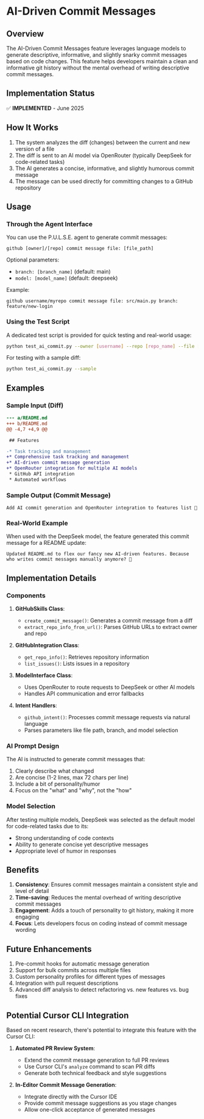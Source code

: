 # AI-Driven Commit Messages

## Overview

The AI-Driven Commit Messages feature leverages language models to generate descriptive, informative, and slightly snarky commit messages based on code changes. This feature helps developers maintain a clean and informative git history without the mental overhead of writing descriptive commit messages.

## Implementation Status

✅ **IMPLEMENTED** - June 2025

## How It Works

1. The system analyzes the diff (changes) between the current and new version of a file
2. The diff is sent to an AI model via OpenRouter (typically DeepSeek for code-related tasks)
3. The AI generates a concise, informative, and slightly humorous commit message
4. The message can be used directly for committing changes to a GitHub repository

## Usage

### Through the Agent Interface

You can use the P.U.L.S.E. agent to generate commit messages:

```
github [owner]/[repo] commit message file: [file_path]
```

Optional parameters:

- `branch: [branch_name]` (default: main)
- `model: [model_name]` (default: deepseek)

Example:

```
github username/myrepo commit message file: src/main.py branch: feature/new-login
```

### Using the Test Script

A dedicated test script is provided for quick testing and real-world usage:

```bash
python test_ai_commit.py --owner [username] --repo [repo_name] --file [file_path]
```

For testing with a sample diff:

```bash
python test_ai_commit.py --sample
```

## Examples

### Sample Input (Diff)

```diff
--- a/README.md
+++ b/README.md
@@ -4,7 +4,9 @@

 ## Features

-* Task tracking and management
+* Comprehensive task tracking and management
+* AI-driven commit message generation
+* OpenRouter integration for multiple AI models
 * GitHub API integration
 * Automated workflows
```

### Sample Output (Commit Message)

```
Add AI commit generation and OpenRouter integration to features list 🚀
```

### Real-World Example

When used with the DeepSeek model, the feature generated this commit message for a README update:

```
Updated README.md to flex our fancy new AI-driven features. Because who writes commit messages manually anymore? 🤖
```

## Implementation Details

### Components

1. **GitHubSkills Class**:

   - `create_commit_message()`: Generates a commit message from a diff
   - `extract_repo_info_from_url()`: Parses GitHub URLs to extract owner and repo

2. **GitHubIntegration Class**:

   - `get_repo_info()`: Retrieves repository information
   - `list_issues()`: Lists issues in a repository

3. **ModelInterface Class**:

   - Uses OpenRouter to route requests to DeepSeek or other AI models
   - Handles API communication and error fallbacks

4. **Intent Handlers**:
   - `github_intent()`: Processes commit message requests via natural language
   - Parses parameters like file path, branch, and model selection

### AI Prompt Design

The AI is instructed to generate commit messages that:

1. Clearly describe what changed
2. Are concise (1-2 lines, max 72 chars per line)
3. Include a bit of personality/humor
4. Focus on the "what" and "why", not the "how"

### Model Selection

After testing multiple models, DeepSeek was selected as the default model for code-related tasks due to its:

- Strong understanding of code contexts
- Ability to generate concise yet descriptive messages
- Appropriate level of humor in responses

## Benefits

1. **Consistency**: Ensures commit messages maintain a consistent style and level of detail
2. **Time-saving**: Reduces the mental overhead of writing descriptive commit messages
3. **Engagement**: Adds a touch of personality to git history, making it more engaging
4. **Focus**: Lets developers focus on coding instead of commit message wording

## Future Enhancements

1. Pre-commit hooks for automatic message generation
2. Support for bulk commits across multiple files
3. Custom personality profiles for different types of messages
4. Integration with pull request descriptions
5. Advanced diff analysis to detect refactoring vs. new features vs. bug fixes

## Potential Cursor CLI Integration

Based on recent research, there's potential to integrate this feature with the Cursor CLI:

1. **Automated PR Review System**:

   - Extend the commit message generation to full PR reviews
   - Use Cursor CLI's `analyze` command to scan PR diffs
   - Generate both technical feedback and style suggestions

2. **In-Editor Commit Message Generation**:
   - Integrate directly with the Cursor IDE
   - Provide commit message suggestions as you stage changes
   - Allow one-click acceptance of generated messages
